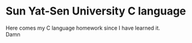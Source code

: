 # Sun Yat-Sen University C language
Here comes my C language homework since I have learned it.  
Damn  

